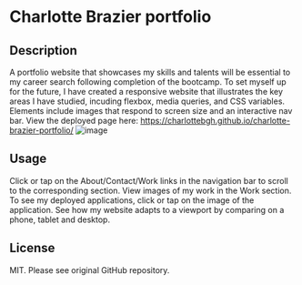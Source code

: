 # Charlotte Brazier portfolio
## Description
A portfolio website that showcases my skills and talents will be essential to my career search following completion of the bootcamp. To set myself up for the future, I have created a responsive website that illustrates the key areas I have studied, incuding flexbox, media queries, and CSS variables. Elements include images that respond to screen size and an interactive nav bar. 
View the deployed page here: https://charlottebgh.github.io/charlotte-brazier-portfolio/
![image](https://github.com/CharlotteBGH/charlotte-brazier-portfolio/assets/99615123/04b734b9-8cbe-478b-9b83-559ea0c8036f)
## Usage
Click or tap on the About/Contact/Work links in the navigation bar to scroll to the corresponding section. 
View images of my work in the Work section. 
To see my deployed applications, click or tap on the image of the application. 
See how my website adapts to a viewport by comparing on a phone, tablet and desktop. 
## License
MIT. Please see original GitHub repository. 
